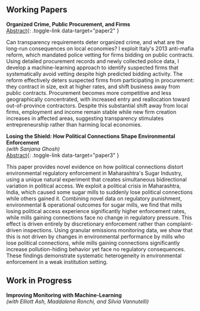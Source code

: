 ## Working Papers
**Organized Crime, Public Procurement, and Firms**   
[Abstract](#){: .toggle-link data-target="paper2" } <!-- | [PDF](/papers/stella_jmp.pdf) -->
<div id="paper2" class="abstract">
Can transparency requirements deter organized crime, and what are the long-run consequences on local economies? I exploit Italy's 2013 anti-mafia reform, which mandated police vetting for firms bidding on public contracts. Using detailed procurement records and newly collected police data, I develop a machine-learning approach to identify suspected firms that systematically avoid vetting despite high predicted bidding activity. The reform effectively deters suspected firms from participating in procurement: they contract in size, exit at higher rates, and shift business away from public contracts. Procurement becomes more competitive and less geographically concentrated, with increased entry and reallocation toward out-of-province contractors. Despite this substantial shift away from local firms, employment and income remain stable while new firm creation increases in affected areas, suggesting transparency stimulates entrepreneurship rather than harming local economies.
</div>

**Losing the Shield: How Political Connections Shape Environmental Enforcement**  
*(with Sanjana Ghosh)*  
[Abstract](#){: .toggle-link data-target="paper3" } <!-- | [PDF](/assets/pdf/paper3.pdf) -->
<div id="paper3" class="abstract">
This paper provides novel evidence on how political connections distort environmental regulatory enforcement in Maharashtra's Sugar Industry, using a unique natural experiment that creates simultaneous bidirectional variation in political access. We exploit a political crisis in Maharashtra, India, which caused some sugar mills to suddenly lose political connections while others gained it. Combining novel data on regulatory punishment, environmental & operational outcomes for sugar mills, we find that mills losing political access experience significantly higher enforcement rates, while mills gaining connections face no change in regulatory pressure. This effect is driven entirely by discretionary enforcement rather than complaint-driven inspections. Using granular emissions monitoring data, we show that this is not driven by changes in environmental performance by mills who lose political connections, while mills gaining connections significantly increase pollution-hiding behavior yet face no regulatory consequences. These findings demonstrate systematic heterogeneity in environmental enforcement in a weak institution setting.
</div>

## Work in Progress
**Improving Monitoring with Machine-Learning**  
*(with Elliott Ash, Maddalena Ronchi, and Silvia Vannutelli)*
